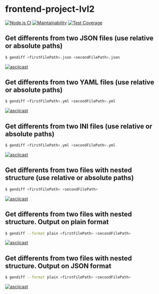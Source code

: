 # frontend-project-lvl2

[![Node.js CI](https://github.com/ggrelaxi/frontend-project-lvl2/workflows/Node.js%20CI/badge.svg)](https://github.com/ggrelaxi/frontend-project-lvl2/actions)
[![Maintainability](https://api.codeclimate.com/v1/badges/4988d97517a9c20c4fb4/maintainability)](https://codeclimate.com/github/ggrelaxi/frontend-project-lvl2/maintainability)
[![Test Coverage](https://api.codeclimate.com/v1/badges/4988d97517a9c20c4fb4/test_coverage)](https://codeclimate.com/github/ggrelaxi/frontend-project-lvl2/test_coverage)

## Get differents from two JSON files (use relative or absolute paths)
```sh
$ gendiff <firstFilePath>.json <secondFilePath>.json
```
[![asciicast](https://asciinema.org/a/337517.png)](https://asciinema.org/a/337517)


## Get differents from two YAML files (use relative or absolute paths)
```sh
$ gendiff <firstFilePath>.yml <secondFilePath>.yml
```
[![asciicast](https://asciinema.org/a/337988.png)](https://asciinema.org/a/337988)

## Get differents from two INI files (use relative or absolute paths)
```sh
$ gendiff <firstFilePath>.yml <secondFilePath>.yml
```
[![asciicast](https://asciinema.org/a/338023.png)](https://asciinema.org/a/338023)


## Get differents from two files with nested structure (use relative or absolute paths)
```sh
$ gendiff <firstFilePath> <secondFilePath>
```
[![asciicast](https://asciinema.org/a/340090.png)](https://asciinema.org/a/340090)

## Get differents from two files with nested structure. Output on plain format
```sh
$ gendiff --format plain <firstFilePath> <secondFilePath>
```
[![asciicast](https://asciinema.org/a/340158.png)](https://asciinema.org/a/340158)

## Get differents from two files with nested structure. Output on JSON format
```sh
$ gendiff --format plain <firstFilePath> <secondFilePath>
```
[![asciicast](https://asciinema.org/a/341023.png)](https://asciinema.org/a/341023)